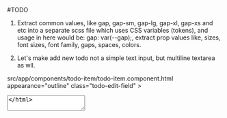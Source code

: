 #TODO

1. Extract common values, like gap, gap-sm, gap-lg, gap-xl, gap-xs and etc into a separate scss file which uses CSS variables (tokens), and usage in here would be: gap: var(--gap);, extract prop values like, sizes, font sizes, font family, gaps, spaces, colors.

2. Let's make add new todo not a simple text input, but multiline textarea as wll.

src/app/components/todo-item/todo-item.component.html
appearance="outline"
class="todo-edit-field" >
<textarea

3. Fix Todo Editing – Cancel on ESC and Prevent Empty Updates.

Pressing ESC during todo edit should cancel the edit.
The original todo text should be immediately restored in the UI without requiring a page refresh.

If the user clears the todo text and confirms the edit (e.g. by pressing Enter or blurring the input): The app must not allow saving an empty string.
Optionally, show a validation message or silently discard the change.

Trim unnecessary leading/trailing whitespace during editing.

# AngularTodoApp

This project was generated with [Angular CLI](https://github.com/angular/angular-cli) version 15.2.11.

## Development server

Run `ng serve` for a dev server. Navigate to `http://localhost:4200/`. The application will automatically reload if you change any of the source files.

## Code scaffolding

Run `ng generate component component-name` to generate a new component. You can also use `ng generate directive|pipe|service|class|guard|interface|enum|module`.

## Build

Run `ng build` to build the project. The build artifacts will be stored in the `dist/` directory.

## Running unit tests

Run `ng test` to execute the unit tests via [Karma](https://karma-runner.github.io).

## Running end-to-end tests

Run `ng e2e` to execute the end-to-end tests via a platform of your choice. To use this command, you need to first add a package that implements end-to-end testing capabilities.

## Further help

To get more help on the Angular CLI use `ng help` or go check out the [Angular CLI Overview and Command Reference](https://angular.io/cli) page.
